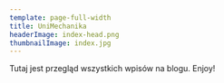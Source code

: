 ```yaml
---
template: page-full-width
title: UniMechanika
headerImage: index-head.png
thumbnailImage: index.jpg
---
```

Tutaj jest przegląd wszystkich wpisów na blogu. Enjoy!
